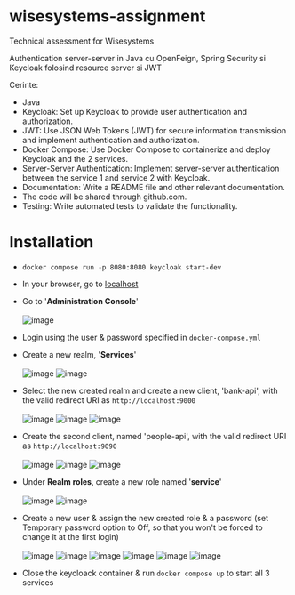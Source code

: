 # wisesystems-assignment
Technical assessment for Wisesystems

Authentication server-server in Java cu OpenFeign, Spring Security si Keycloak folosind resource server si JWT

Cerinte:
- Java
- Keycloak: Set up Keycloak to provide user authentication and authorization.
- JWT: Use JSON Web Tokens (JWT) for secure information transmission and implement authentication and authorization.
- Docker Compose: Use Docker Compose to containerize and deploy Keycloak and the 2 services.
- Server-Server Authentication: Implement server-server authentication between the service 1 and service 2 with Keycloak.
- Documentation: Write a README file and other relevant documentation.
- The code will be shared through github.com.
- Testing: Write automated tests to validate the functionality.

# Installation

- ```docker compose run -p 8080:8080 keycloak start-dev```
- In your browser, go to [localhost](http://localhost:8080)
- Go to '**Administration Console**'
<br /><br />
![image](https://user-images.githubusercontent.com/11256106/226291564-48573aca-2d21-41e0-bdd2-2f1518763fb4.png)

- Login using the user & password specified in ```docker-compose.yml```

- Create a new realm, '**Services**'<br /><br />
![image](https://user-images.githubusercontent.com/11256106/226292209-95272df9-653c-4b1f-b97b-8eae7e55d7e7.png)
![image](https://user-images.githubusercontent.com/11256106/226292340-b6abe3f1-2a2a-40b8-b7e6-41bf71f796d7.png)

- Select the new created realm and create a new client, 'bank-api', with the valid redirect URI as ```http://localhost:9000```<br /><br />
![image](https://user-images.githubusercontent.com/11256106/226293087-e4f80267-6826-4194-b959-f3fa1286ba92.png)
![image](https://user-images.githubusercontent.com/11256106/226293183-89974d79-4913-4fdd-ab24-6fa94ca2f74b.png)
![image](https://user-images.githubusercontent.com/11256106/226293347-6180da77-0374-44f8-b1c8-c483358a4363.png)

- Create the second client, named 'people-api', with the valid redirect URI as ```http://localhost:9090```<br /><br />
![image](https://user-images.githubusercontent.com/11256106/226293894-0413bff0-52af-4b6c-b80e-579a5fa24cb7.png)
![image](https://user-images.githubusercontent.com/11256106/226293183-89974d79-4913-4fdd-ab24-6fa94ca2f74b.png)
![image](https://user-images.githubusercontent.com/11256106/226294125-de94b1fb-ba74-43ab-ab3e-8dd42fd3ae10.png)

- Under **Realm roles**, create a new role named '**service**'<br /><br />
![image](https://user-images.githubusercontent.com/11256106/226295008-9b9c5c33-eee3-4885-a504-dbc2f948647f.png)
![image](https://user-images.githubusercontent.com/11256106/226295105-8874e92b-7de4-4761-8eb6-e5401696e7a5.png)

- Create a new user & assign the new created role & a password (set Temporary password option to Off, so that you won't be forced to change it at the first login)<br /><br />
![image](https://user-images.githubusercontent.com/11256106/226295952-7bbb348a-f1fe-489b-b75e-7db01362ca20.png)
![image](https://user-images.githubusercontent.com/11256106/226296664-6a20e3ae-e0c1-4134-8d42-58ce3f021788.png)
![image](https://user-images.githubusercontent.com/11256106/226296880-24faed6a-3e68-42b6-8546-45bcb5a9412d.png)
![image](https://user-images.githubusercontent.com/11256106/226986797-c37ea628-03b5-425e-a302-972e9e548b13.png)
![image](https://user-images.githubusercontent.com/11256106/226986998-af13a8a8-eb72-4d56-ab34-237027745001.png)
![image](https://user-images.githubusercontent.com/11256106/226987185-9fd928f9-63e7-4d23-b59c-db5fb334f138.png)

- Close the keycloack container & run ```docker compose up``` to start all 3 services
